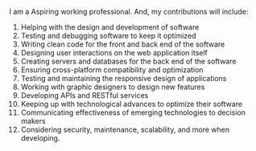 I am a Aspiring working professional. And, my contributions will include:

1) Helping with the design and development of software
2) Testing and debugging software to keep it optimized
3) Writing clean code for the front and back end of the software
4) Designing user interactions on the web application itself
5) Creating servers and databases for the back end of the software
6) Ensuring cross-platform compatibility and optimization
7) Testing and maintaining the responsive design of applications
8) Working with graphic designers to design new features
9) Developing APIs and RESTful services
10) Keeping up with technological advances to optimize their software
11) Communicating effectiveness of emerging technologies to decision makers
12) Considering security, maintenance, scalability, and more when developing.
